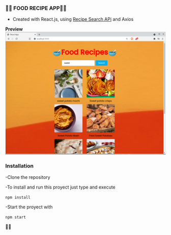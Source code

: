 ### 🧆🥘 FOOD RECIPE APP🥘🧆 

- Created with React.js, using [Recipe Search APi][1] and Axios

**Preview**
![Food App](Food-App.png "Food App")

### Installation

-Clone the repository

-To install and run this proyect just type and execute

`npm install`

-Start the proyect with

`npm start`

👩‍💻



[1]: https://developer.edamam.com/edamam-docs-recipe-api "Recipe Search API "